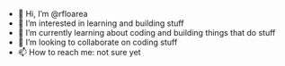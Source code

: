 - 👋 Hi, I’m @rfloarea
- 👀 I’m interested in learning and building stuff
- 🌱 I’m currently learning about coding and building things that do stuff
- 💞️ I’m looking to collaborate on coding stuff
- 📫 How to reach me: not sure yet

<!---
rfloarea/rfloarea is a ✨ special ✨ repository because its `README.md` (this file) appears on your GitHub profile.
You can click the Preview link to take a look at your changes.
--->
